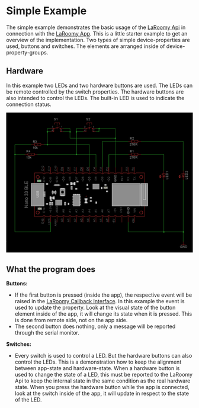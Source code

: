 # Simple Example

The simple example demonstrates the basic usage of the [LaRoomy Api](https://api.laroomy.com/) in connection with the [LaRoomy App](https://laroomy.com/).
This is a little starter example to get an overview of the implementation. Two types of simple device-properties are used, buttons and switches. The elements are arranged inside of device-property-groups.

## Hardware

In this example two LEDs and two hardware buttons are used. The LEDs can be remote controlled by the switch properties. The hardware buttons are also intended to control the LEDs. The built-in LED is used to indicate the connection status.


![test circuit](GeneralSchematic_Nano33Ble.png)

## What the program does

**Buttons:**
- If the first button is pressed (inside the app), the respective event will be raised in the [LaRoomy Callback Interface](https://api.laroomy.com/p/laroomy-app-callback.html). In this example the event is used to update the property. Look at the visual state of the button element inside of the app, it will change its state when it is pressed. This is done from remote side, not on the app side.
- The second button does nothing, only a message will be reported through the serial monitor.

**Switches:**
- Every switch is used to control a LED. But the hardware buttons can also control the LEDs. This is a demonstration how to keep the alignment between app-state and hardware-state. When a hardware button is used to change the state of a LED, this must be reported to the LaRoomy Api to keep the internal state in the same condition as the real hardware state. When you press the hardware button while the app is connected, look at the switch inside of the app, it will update in respect to the state of the LED.

